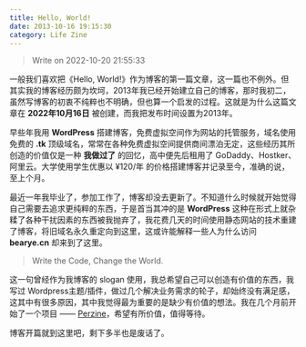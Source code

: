 ```yaml
---
title: Hello, World!
date: 2013-10-16 19:15:30
category: Life Zine
---
```


> Write on 2022-10-20 21:55:33

一般我们喜欢把《Hello, World!》作为博客的第一篇文章，这一篇也不例外。但其实我的博客经历颇为坎坷，2013年我已经开始建立自己的博客，那时我初二，虽然写博客的初衷不纯粹也不明确，但也算一个启发的过程。这就是为什么这篇文章在 **2022年10月16日** 被创建，而我把发布时间设置为2013年。

早些年我用 **WordPress** 搭建博客，免费虚拟空间作为网站的托管服务，域名使用免费的 **.tk** 顶级域名，常常在各种免费虚拟空间提供商间漂泊无定，这些经历其所创造的价值仅是一种 **我做过了** 的回忆，高中便先后租用了 GoDaddy、Hostker、阿里云。大学使用学生优惠以 ¥120/年 的价格搭建博客并记录至今，准确的说，至上个月。

最近一年我毕业了，参加工作了，博客却没去更新了。不知道什么时候就开始觉得自己需要去追求更纯粹的东西，于是首当其冲的是 **WordPress** 这种在形式上就杂糅了各种干扰因素的东西被我抛弃了，我花费几天的时间使用静态网站的技术重建了博客，将旧域名永久重定向到这里，这或许能解释一些人为什么访问 **bearye.cn** 却来到了这里。

> Write the Code, Change the World.

这一句曾经作为我博客的 slogan 使用，我总希望自己可以创造有价值的东西，我写过 Wordpress主题/插件，做过几个解决业务需求的轮子，却始终没有满足感，这其中有很多原因，其中我觉得最为重要的是缺少有价值的想法。我在几个月前开始了一个项目 —— [Perzine](https://github.com/WayneWu98/perzine)，希望有所价值，值得等待。

博客开篇就到这里吧，剩下多半也是废话了。